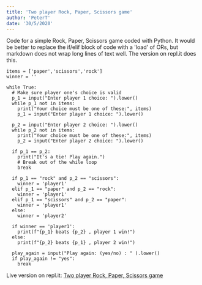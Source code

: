 ```yaml
---
title: 'Two player Rock, Paper, Scissors game'
author: 'PeterT'
date: '30/5/2020'
---
```


Code for a simple Rock, Paper, Scissors game coded with Python. It would be better to
replace the if/elif block of code with a 'load' of ORs, but markdown does not wrap long
lines of text well. The version on repl.it does this.

```
items = ['paper','scissors','rock']
winner = ''

while True:
  # Make sure player one's choice is valid
  p_1 = input("Enter player 1 choice: ").lower()
  while p_1 not in items:
    print("Your choice must be one of these:", items)
    p_1 = input("Enter player 1 choice: ").lower()
  
  p_2 = input("Enter player 2 choice: ").lower()
  while p_2 not in items:
    print("Your choice must be one of these:", items)
    p_2 = input("Enter player 2 choice: ").lower()

  if p_1 == p_2:
    print("It's a tie! Play again.")
    # Break out of the while loop
    break
  
  if p_1 == "rock" and p_2 == "scissors":
    winner = 'player1'  
  elif p_1 == "paper" and p_2 == "rock":
    winner = 'player1'
  elif p_1 == "scissors" and p_2 == "paper":
    winner = 'player1'    
  else:
    winner = 'player2'
  
  if winner == 'player1':
    print(f"{p_1} beats {p_2} , player 1 win!")
  else: 
    print(f"{p_2} beats {p_1} , player 2 win!")
  
  play_again = input("Play again: (yes/no) : " ).lower()
  if play_again != "yes":
    break
```

Live version on repl.it: [Two player Rock, Paper, Scissors game](https://repl.it/@malvoliothegood/two-player-rock-paper-scissors#main.py)

